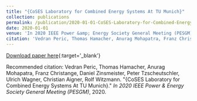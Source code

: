 ```yaml
---
title: "{CoSES Laboratory for Combined Energy Systems At TU Munich}"
collection: publications
permalink: /publication/2020-01-01-CoSES-Laboratory-for-Combined-Energy-Systems-At-TU
date: 2020-01-01
venue: 'In 2020 IEEE Power &amp; Energy Society General Meeting (PESGM)'
citation: 'Vedran Peric, Thomas Hamacher, Anurag Mohapatra, Franz Christange, Daniel Zinsmeister, Peter Tzscheutschler, Ulrich Wagner, Christian Aigner, Rolf Witzmann. &quot;{CoSES Laboratory for Combined Energy Systems At TU Munich}.&quot; <em>In 2020 IEEE Power &amp;amp; Energy Society General Meeting (PESGM)</em>, 2020.'
---
```


[Download paper here](#){:target='_blank'}

Recommended citation: Vedran Peric, Thomas Hamacher, Anurag Mohapatra, Franz Christange, Daniel Zinsmeister, Peter Tzscheutschler, Ulrich Wagner, Christian Aigner, Rolf Witzmann. "{CoSES Laboratory for Combined Energy Systems At TU Munich}." <em>In 2020 IEEE Power &amp; Energy Society General Meeting (PESGM)</em>, 2020.
